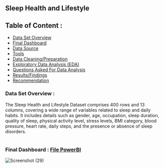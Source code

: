 
## Sleep Health and Lifestyle
## Table of Content :
* [Data Set Overview]()
* [Final Dashboard]()
* [Data Source]()
* [Tools]()
* [Data Cleaning/Preparation]()
* [Exploratory Data Analysis (EDA)]()
* [Questions Asked For Data Analysis]()
* [Results/Findings]()
* [Recommendation]()

### Data Set Overview :
The Sleep Health and Lifestyle Dataset comprises 400 rows and 13 columns, covering a wide range of variables related to sleep and daily habits. It includes details such as gender, age, occupation, sleep duration, quality of sleep, physical activity level, stress levels, BMI category, blood pressure, heart rate, daily steps, and the presence or absence of sleep disorders.
#
### Final Dashboard : [File PowerBI](https://github.com/shubhamkadam10009/Other/blob/main/End%20to%20End%20Projects/Sleep_health_and_lifestyle/Sleep_Health_and_lifestyle/Sleep_Health_and_Lifestyle.pbix)
![Screenshot (29)](https://github.com/shubhamkadam10009/Projects/assets/135099215/ad7a05ac-d2e3-4aa9-9bdf-e63bd8a70726)

